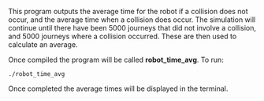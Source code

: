 This program outputs the average time for the robot if a collision does not occur, and the average time when a collision does occur. The simulation will continue until there have been 5000 journeys that did not involve a collision, and 5000 journeys where a collision occurred. These are then used to calculate an average. 

Once compiled the program will be called **robot_time_avg**. To run:

```
./robot_time_avg
```

Once completed the average times will be displayed in the terminal.